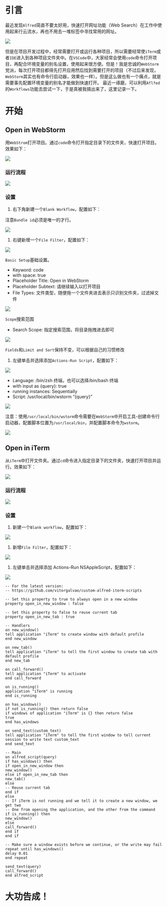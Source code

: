 # 引言

最近发现`Alfred`简直不要太好用，快速打开网址功能（Web Search）在工作中使用起来行云流水，再也不用去一堆标签中寻找常用的网址。

![](https://blogimagesrep-1257180516.cos.ap-guangzhou.myqcloud.com/1874-blog-images/c88cff762b3fefd15034d524b1e4885d.png)

但是在项目开发过程中，经常需要打开或运行各种项目，所以需要经常使`iTerm`或者`IDE`进入到各种项目文件夹中。在`VSCode`中，大家经常会使用`code`命令打开项目，再配合环境变量的别名设置，使用起来很方便。但是！我是忠诚的`WebStorm`党派，每次打开项目都得先打开应用然后找到需要打开的项目（不过后来发现，`WebStorm`其实也有命令行启动器，效果也一样）。但是这么做也有一个痛点，就是需要事先配置环境变量的别名才能做到快速打开。 最近一琢磨，可以利用`Aflfed`的`Workflows`功能去尝试一下，于是真被我搞出来了，这里记录一下。

# 开始

## Open in WebStorm

用`WebStrom`打开项目。通过`code`命令打开指定目录下的文件夹，快速打开项目。效果如下：

![](https://blogimagesrep-1257180516.cos.ap-guangzhou.myqcloud.com/1874-blog-images/0eb51c9380631c51d6f34b67c8262397.gif)

### 运行流程

![](https://blogimagesrep-1257180516.cos.ap-guangzhou.myqcloud.com/1874-blog-images/98401f1514a56f0602d7eab7e83597f2.png)

### 设置

1. 右下角新建一个`Blank Workflow`，配置如下：

注意`Bundle id`必须是唯一的才行。

![](https://blogimagesrep-1257180516.cos.ap-guangzhou.myqcloud.com/1874-blog-images/7a565a10c7bc037f90b6505033aa7def.png)

1. 右键新增一个`File Filter`，配置如下：

![](https://blogimagesrep-1257180516.cos.ap-guangzhou.myqcloud.com/1874-blog-images/f8a2896728c9a744d422ec7ea435941f.png)

`Basic Setup`基础设置。

- Keyword: code
- with space: true
- Placeholder Title: Open in WebStorm
- Placeholder Subtext: 请继续输入以打开项目
- File Types: 文件类型，随便拖一个文件夹进去表示只识别文件夹，过滤掉文件

![](https://blogimagesrep-1257180516.cos.ap-guangzhou.myqcloud.com/1874-blog-images/2ffad9e5d4fd7145175403d2ce88d4ba.png)

`Scope`搜索范围

- Search Scope: 指定搜索范围，将目录拖拽进去即可

![](https://blogimagesrep-1257180516.cos.ap-guangzhou.myqcloud.com/1874-blog-images/904f1b4c2c259ac107a9412c3c44aa20.png)

`Fields`和`Limit and Sort`保持不变，可以根据自己的习惯修改

1. 左键单击并选择添加`Actions-Run Script`，配置如下：

![](https://blogimagesrep-1257180516.cos.ap-guangzhou.myqcloud.com/1874-blog-images/b8e6ab4a950b27856ba7bffeaffcba7e.png)

- Language: /bin/zsh 终端，也可以选择/bin/bash 终端
- with input as {query}: true
- running instances: Sequentially
- Script: /usr/local/bin/wstorm “{query}”

![](https://blogimagesrep-1257180516.cos.ap-guangzhou.myqcloud.com/1874-blog-images/aaf2382b5835cd4c4bed596bbfd9cb1a.png)

注意：使用`/usr/local/bin/wstorm`命令需要在`WebStorm`中开启工具-创建命令行启动器，配置脚本位置为`/usr/local/bin`，并配置脚本命令为`wstorm`。

![](https://blogimagesrep-1257180516.cos.ap-guangzhou.myqcloud.com/1874-blog-images/d75e44dd0ee64ca731ff0ef80518d8a8.png)

## Open in iTerm

从`iTerm`中打开文件夹。通过`cd`命令进入指定目录下的文件夹，快速打开项目并运行。效果如下：

![](https://blogimagesrep-1257180516.cos.ap-guangzhou.myqcloud.com/1874-blog-images/bfcd6c280bab6c48286bc9dceb4d7922.gif)

### 运行流程

![](https://blogimagesrep-1257180516.cos.ap-guangzhou.myqcloud.com/1874-blog-images/92afc08cbea2aa21a025f78f64b21cd5.png)

### 设置

1. 新建一个`Blank workflow`，配置如下：

![](https://blogimagesrep-1257180516.cos.ap-guangzhou.myqcloud.com/1874-blog-images/c74cf85993ecd736faed7ee5e871e22e.png)

1. 新增`File Filter`，配置如下：

![](https://blogimagesrep-1257180516.cos.ap-guangzhou.myqcloud.com/1874-blog-images/05053b6b58b7cf7363b657f8a3941828.png)

1. 左键单击并选择添加 Actions-Run NSAppleScript，配置如下：

![](https://blogimagesrep-1257180516.cos.ap-guangzhou.myqcloud.com/1874-blog-images/31bd242cc74c441caa461efc88cbac43.png)

```text
-- For the latest version:
-- https://github.com/vitorgalvao/custom-alfred-iterm-scripts

-- Set this property to true to always open in a new window
property open_in_new_window : false

-- Set this property to false to reuse current tab
property open_in_new_tab : true

-- Handlers
on new_window()
tell application "iTerm" to create window with default profile
end new_window

on new_tab()
tell application "iTerm" to tell the first window to create tab with default profile
end new_tab

on call_forward()
tell application "iTerm" to activate
end call_forward

on is_running()
application "iTerm" is running
end is_running

on has_windows()
if not is_running() then return false
if windows of application "iTerm" is {} then return false
true
end has_windows

on send_text(custom_text)
tell application "iTerm" to tell the first window to tell current session to write text custom_text
end send_text

-- Main
on alfred_script(query)
if has_windows() then
if open_in_new_window then
new_window()
else if open_in_new_tab then
new_tab()
else
-- Reuse current tab
end if
else
-- If iTerm is not running and we tell it to create a new window, we get two
-- One from opening the application, and the other from the command
if is_running() then
new_window()
else
call_forward()
end if
end if

-- Make sure a window exists before we continue, or the write may fail
repeat until has_windows()
delay 0.01
end repeat

send_text(query)
call_forward()
end alfred_script
```

# 大功告成！
